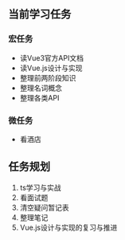 ## 当前学习任务

### 宏任务

- 读Vue3官方API文档
- 读Vue.js设计与实现
- 整理前两阶段知识
- 整理名词概念
- 整理各类API



### 微任务

- 看酒店



## 任务规划

1. ts学习与实战
2. 看面试题
3. 清空疑问暂记表
4. 整理笔记
5. Vue.js设计与实现的复习与推进
